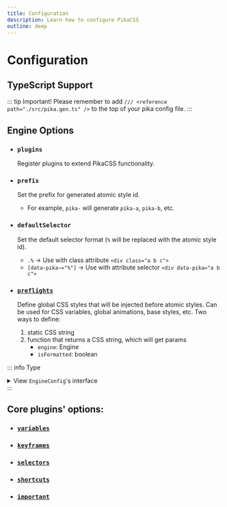 ```yaml
---
title: Configuration
description: Learn how to configure PikaCSS
outline: deep
---
```


# Configuration

## TypeScript Support
::: tip Important!
Please remember to add `/// <reference path="./src/pika.gen.ts" />` to the top of your pika config file.
:::

## Engine Options
- ### `plugins`
    Register plugins to extend PikaCSS functionality.

- ### `prefix`
    Set the prefix for generated atomic style id.
    - For example, `pika-` will generate `pika-a`, `pika-b`, etc.

- ### `defaultSelector`
    Set the default selector format (`%` will be replaced with the atomic style id).
    - `.%` -> Use with class attribute `<div class="a b c">`
    - `[data-pika~="%"]` -> Use with attribute selector `<div data-pika="a b c">`

- ### [`preflights`](/guide/preflights)
    Define global CSS styles that will be injected before atomic styles. Can be used for CSS variables, global animations, base styles, etc. Two ways to define:
    1. static CSS string
    2. function that returns a CSS string, which will get params
        - `engine`: Engine
        - `isFormatted`: boolean

::: info Type

<details>
<summary>View <code>EngineConfig</code>'s interface</summary>

<<< @/../packages/core/src/internal/types/engine.ts#EngineConfig

</details>
:::

## Core plugins' options:
- ### [`variables`](/guide/variables)

- ### [`keyframes`](/guide/keyframes)

- ### [`selectors`](/guide/selectors)

- ### [`shortcuts`](/guide/shortcuts)

- ### [`important`](/guide/important)

